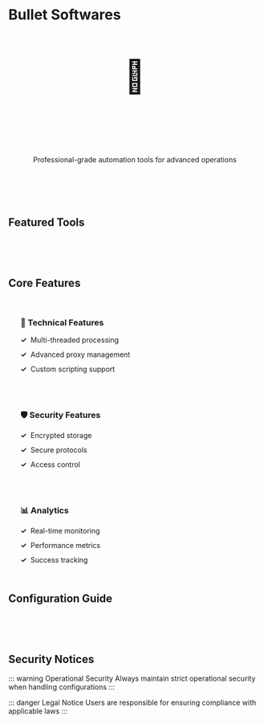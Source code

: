 # Bullet Softwares

<div class="hero-section">
  <div class="hero-content">
    <div class="hero-icon">🎯</div>
    <h1>Bullet Software Suite</h1>
    <p>Professional-grade automation tools for advanced operations</p>
  </div>
  <div class="hero-badges">
    <Badge type="tip" text="Most Popular" />
    <Badge type="info" text="Active Development" />
  </div>
</div>

## Featured Tools

<div class="tools-grid">
  <Feature
    icon="🎯"
    title="OpenBullet"
    details="Industry standard automation with LoliScript"
  />
  <Feature
    icon="⚡"
    title="SilverBullet"
    details="Premium automation with enhanced features"
  />
  <Feature
    icon="🚀"
    title="OpenBullet 2"
    details="Modern C# implementation with cross-platform support"
  />
  <Feature
    icon="💫"
    title="CyberBullet"
    details="Advanced security and stealth features"
  />
</div>

## Core Features

<div class="features-section">
  <div class="feature-column">
    <h3>🔧 Technical Features</h3>
    <div class="feature-list">
      <div class="feature-item">
        <span class="feature-check">✓</span>
        <span>Multi-threaded processing</span>
      </div>
      <div class="feature-item">
        <span class="feature-check">✓</span>
        <span>Advanced proxy management</span>
      </div>
      <div class="feature-item">
        <span class="feature-check">✓</span>
        <span>Custom scripting support</span>
      </div>
    </div>
  </div>
  
  <div class="feature-column">
    <h3>🛡️ Security Features</h3>
    <div class="feature-list">
      <div class="feature-item">
        <span class="feature-check">✓</span>
        <span>Encrypted storage</span>
      </div>
      <div class="feature-item">
        <span class="feature-check">✓</span>
        <span>Secure protocols</span>
      </div>
      <div class="feature-item">
        <span class="feature-check">✓</span>
        <span>Access control</span>
      </div>
    </div>
  </div>
  
  <div class="feature-column">
    <h3>📊 Analytics</h3>
    <div class="feature-list">
      <div class="feature-item">
        <span class="feature-check">✓</span>
        <span>Real-time monitoring</span>
      </div>
      <div class="feature-item">
        <span class="feature-check">✓</span>
        <span>Performance metrics</span>
      </div>
      <div class="feature-item">
        <span class="feature-check">✓</span>
        <span>Success tracking</span>
      </div>
    </div>
  </div>
</div>

## Configuration Guide

<div class="config-section">
  <Feature
    icon="📝"
    title="Basic Setup"
    details="Learn the fundamentals of configuration management"
  />
  <Feature
    icon="🔧"
    title="Advanced Config"
    details="Master advanced configuration techniques"
  />
  <Feature
    icon="🎓"
    title="Expert Tips"
    details="Professional tips for optimal performance"
  />
</div>

## Security Notices

::: warning Operational Security
Always maintain strict operational security when handling configurations
:::

::: danger Legal Notice
Users are responsible for ensuring compliance with applicable laws
:::

<style>
.hero-section {
  text-align: center;
  padding: 3rem 2rem;
  margin-bottom: 2rem;
  background: linear-gradient(45deg, var(--vp-c-bg-soft), var(--vp-c-bg-alt));
  border-radius: 1rem;
  border: 1px solid var(--vp-c-brand);
  position: relative;
  overflow: hidden;
}

.hero-content {
  position: relative;
  z-index: 1;
}

.hero-icon {
  font-size: 4rem;
  margin-bottom: 1rem;
  animation: float 3s ease-in-out infinite;
}

.hero-section h1 {
  background: linear-gradient(120deg, var(--vp-c-brand), var(--vp-c-brand-light));
  -webkit-background-clip: text;
  -webkit-text-fill-color: transparent;
  margin-bottom: 0.5rem;
  font-size: 2.5rem;
}

.hero-badges {
  margin-top: 1.5rem;
  display: flex;
  gap: 1rem;
  justify-content: center;
}

.tools-grid {
  display: grid;
  grid-template-columns: repeat(auto-fit, minmax(250px, 1fr));
  gap: 1.5rem;
  margin: 3rem 0;
}

.features-section {
  display: grid;
  grid-template-columns: repeat(auto-fit, minmax(250px, 1fr));
  gap: 1.5rem;
  margin: 2rem 0;
}

.config-section {
  display: grid;
  grid-template-columns: repeat(auto-fit, minmax(250px, 1fr));
  gap: 1.5rem;
  margin: 3rem 0;
}

.feature-column {
  background: var(--vp-c-bg-soft);
  border-radius: 0.75rem;
  padding: 1.5rem;
  border: 1px solid var(--vp-c-border);
}

.feature-column h3 {
  margin: 0 0 1rem 0;
  color: var(--vp-c-brand);
}

.feature-list {
  display: flex;
  flex-direction: column;
  gap: 0.75rem;
}

.feature-item {
  display: flex;
  align-items: center;
  gap: 0.5rem;
}

.feature-check {
  color: var(--vp-c-brand);
  font-weight: bold;
}

@keyframes float {
  0%, 100% { transform: translateY(0); }
  50% { transform: translateY(-10px); }
}

:deep(.feature-box) {
  background: var(--vp-c-bg-soft);
  border: 1px solid var(--vp-c-border);
  transition: all 0.3s ease;
}

:deep(.feature-box:hover) {
  transform: translateY(-4px);
  border-color: var(--vp-c-brand);
  box-shadow: 0 8px 16px rgba(0, 229, 255, 0.1);
}

:deep(.feature-title) {
  background: linear-gradient(120deg, var(--vp-c-brand), var(--vp-c-brand-dark));
  -webkit-background-clip: text;
  -webkit-text-fill-color: transparent;
}
</style>